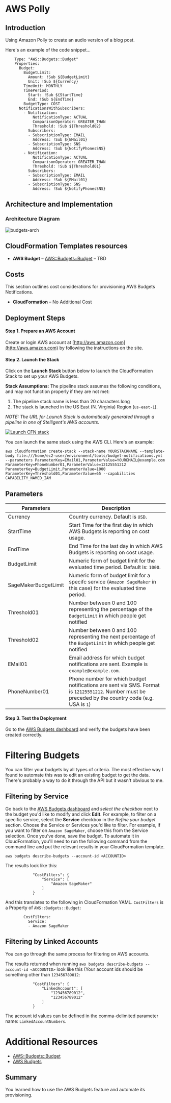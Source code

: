 # AWS Polly
## Introduction

Using Amazon Polly to create an audio version of a blog post.


Here's an example of the code snippet...

```  TotalMonthlyBudget:
    Type: "AWS::Budgets::Budget"
    Properties:
      Budget:
        BudgetLimit:
          Amount: !Sub ${BudgetLimit}
          Unit: !Sub ${Currency}
        TimeUnit: MONTHLY
        TimePeriod:
          Start: !Sub ${StartTime}
          End: !Sub ${EndTime}
        BudgetType: COST
      NotificationsWithSubscribers:
        - Notification:
            NotificationType: ACTUAL
            ComparisonOperator: GREATER_THAN
            Threshold: !Sub ${Threshold02}
          Subscribers:
          - SubscriptionType: EMAIL
            Address: !Sub ${EMail01}
          - SubscriptionType: SNS
            Address: !Sub ${NotifyPhonesSNS}
        - Notification:
            NotificationType: ACTUAL
            ComparisonOperator: GREATER_THAN
            Threshold: !Sub ${Threshold01}
          Subscribers:
          - SubscriptionType: EMAIL
            Address: !Sub ${EMail01}
          - SubscriptionType: SNS
            Address: !Sub ${NotifyPhonesSNS}
```

## Architecture and Implementation
###  Architecture Diagram
![budgets-arch](docs/budgets-arch.png)

## CloudFormation Templates resources
  - **AWS Budget** – [AWS::Budgets::Budget](https://docs.aws.amazon.com/AWSCloudFormation/latest/UserGuide/aws-resource-budgets-budget.html) – TBD

## Costs
This section outlines cost considerations for provisioning AWS Budgets Notifications. 
- **CloudFormation** – No Additional Cost

## Deployment Steps
####  Step 1. Prepare an AWS Account
Create or login AWS account at [http://aws.amazon.com](http://aws.amazon.com) by following the instructions on the site.

####  Step 2. Launch the Stack
Click on the **Launch Stack** button below to launch the CloudFormation Stack to set up your AWS Budgets. 

**Stack Assumptions:** The pipeline stack assumes the following conditions, and may not function properly if they are not met:
1. The pipeline stack name is less than 20 characters long
2. The stack is launched in the US East (N. Virginia) Region (`us-east-1`).

*NOTE: The URL for Launch Stack is automatically generated through a pipeline in one of Stelligent's AWS accounts.*

[![Launch CFN stack](https://s3.amazonaws.com/cloudformation-examples/cloudformation-launch-stack.png)](https://console.aws.amazon.com/cloudformation/home?region=us-east-1#cstack=sn~sagemaker-stack|turl~https://s3.amazonaws.com/sagemaker-pipeline-src/CodePipeline/pipeline.yaml)

You can launch the same stack using the AWS CLI. Here's an example:

`aws cloudformation create-stack --stack-name YOURSTACKNAME --template-body file:///home/ec2-user/environment/tools/budget-notifications.yml --parameters ParameterKey=EMail01,ParameterValue=YOUREMAIL@example.com ParameterKey=PhoneNumber01,ParameterValue=12125551212 ParameterKey=BudgetLimit,ParameterValue=1000 ParameterKey=Threshold01,ParameterValue=65 --capabilities CAPABILITY_NAMED_IAM`

## Parameters
Parameters | Description
---------- | -----------
Currency | Country currency. Default is `USD`.
StartTime | Start Time for the first day in which AWS Budgets is reporting on cost usage.
EndTime | End Time for the last day in which AWS Budgets is reporting on cost usage.
BudgetLimit | Numeric form of budget limit for the evaluated time period. Default is: `1000`. 
SageMakerBudgetLimit | Numeric form of budget limit for a specifc service (`Amazon SageMaker` in this case) for the evaluated time period.
Threshold01 | Number between 0 and 100 representing the percentage of the `BudgetLimit` in which people get notified
Threshold02 | Number between 0 and 100 representing the next percentage of the `BudgetLimit` in which people get notified
EMail01 | Email address for which budget notifications are sent. Example is `example@example.com`.
PhoneNumber01 | Phone number for which budget notifications are sent via SMS. Format is `12125551212`. Number must be preceded by the country code (e.g. USA is `1`)

####  Step 3. Test the Deployment
Go to the [AWS Budgets dashboard](https://console.aws.amazon.com/billing/home?#/budgets) and verify the budgets have been created correctly.

#  Filtering Budgets 
You can filter your budgets by all types of criteria. The most effective way I found to automate this was to edit an existing budget to get the data. There's probably a way to do it through the API but it wasn't obvious to me. 


## Filtering by Service

Go back to the [AWS Budgets dashboard](https://console.aws.amazon.com/billing/home?#/budgets) and *select the checkbox* next to the budget you'd like to modify and click **Edit**. For example, to filter on a specific service, select the **Service** checkbox in the *Refine your budget* section. Choose the Service or Services you'd like to filter. For example, if you want to filter on `Amazon SageMaker`, choose this from the Service selection. Once you've done, save the budget. To automate it in CloudFormation, you'll need to run the following command from the command line and put the relevant results in your CloudFormation template. 


`aws budgets describe-budgets --account-id <ACCOUNTID>`

The results look like this: 

```
            "CostFilters": {
                "Service": [
                    "Amazon SageMaker"
                ]
            }
```

And this translates to the following in CloudFormation YAML. `CostFilters` is a Property of `AWS::Budgets::Budget`:
```
        CostFilters:
          Service:
          - Amazon SageMaker
```


##  Filtering by Linked Accounts

You can go through the same process for filtering on AWS accounts. 

The results returned when running `aws budgets describe-budgets --account-id <ACCOUNTID>` look like this (Your account ids should be something other than `123456789012`:


```
            "CostFilters": {
                "LinkedAccount": [
                    "123456789012", 
                    "123456789012"
                ]
            }
```

The account id values can be defined in the comma-delimited parameter name: `LinkedAccountNumbers`.

# Additional Resources
* [AWS::Budgets::Budget](https://docs.aws.amazon.com/AWSCloudFormation/latest/UserGuide/aws-resource-budgets-budget.html)
* [AWS Budgets](https://aws.amazon.com/aws-cost-management/aws-budgets/)

## Summary
You learned how to use the AWS Budgets feature and automate its provisioning.